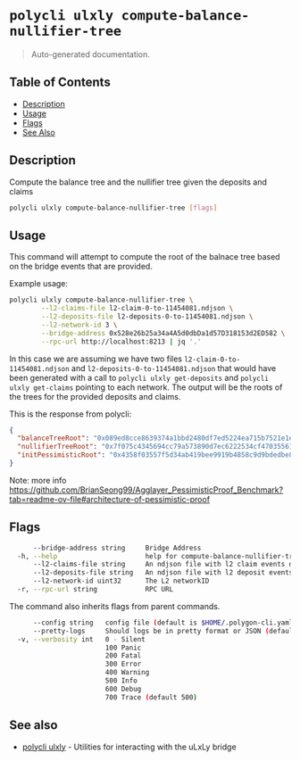 # `polycli ulxly compute-balance-nullifier-tree`

> Auto-generated documentation.

## Table of Contents

- [Description](#description)
- [Usage](#usage)
- [Flags](#flags)
- [See Also](#see-also)

## Description

Compute the balance tree and the nullifier tree given the deposits and claims

```bash
polycli ulxly compute-balance-nullifier-tree [flags]
```

## Usage

This command will attempt to compute the root of the balnace tree based on the bridge
events that are provided.

Example usage:

```bash
polycli ulxly compute-balance-nullifier-tree \
        --l2-claims-file l2-claim-0-to-11454081.ndjson \
        --l2-deposits-file l2-deposits-0-to-11454081.ndjson \
        --l2-network-id 3 \
        --bridge-address 0x528e26b25a34a4A5d0dbDa1d57D318153d2ED582 \
        --rpc-url http://localhost:8213 | jq '.'
```

In this case we are assuming we have two files
`l2-claim-0-to-11454081.ndjson` and `l2-deposits-0-to-11454081.ndjson` that would have been generated
with a call to `polycli ulxly get-deposits` and `polycli ulxly get-claims` pointing to each network.
The output will be the roots of the trees for the provided deposits and claims.

This is the response from polycli:

```json
{
  "balanceTreeRoot": "0x089ed8cce8639374a1bbd2480df7ed5224ea715b7521e1e2de549a6def791757",
  "nullifierTreeRoot": "0x7f075c4345694cc79a573890d7ec6222534cf470355611801104be0c8bf972c4",
  "initPessimisticRoot": "0x4358f03557f5d34ab419bee9919b4858c9d9bdedbe8e7ce7fb78ff9c4bc65676"
}
```

Note: more info https://github.com/BrianSeong99/Agglayer_PessimisticProof_Benchmark?tab=readme-ov-file#architecture-of-pessimistic-proof
## Flags

```bash
      --bridge-address string     Bridge Address
  -h, --help                      help for compute-balance-nullifier-tree
      --l2-claims-file string     An ndjson file with l2 claim events data
      --l2-deposits-file string   An ndjson file with l2 deposit events data
      --l2-network-id uint32      The L2 networkID
  -r, --rpc-url string            RPC URL
```

The command also inherits flags from parent commands.

```bash
      --config string   config file (default is $HOME/.polygon-cli.yaml)
      --pretty-logs     Should logs be in pretty format or JSON (default true)
  -v, --verbosity int   0 - Silent
                        100 Panic
                        200 Fatal
                        300 Error
                        400 Warning
                        500 Info
                        600 Debug
                        700 Trace (default 500)
```

## See also

- [polycli ulxly](polycli_ulxly.md) - Utilities for interacting with the uLxLy bridge
